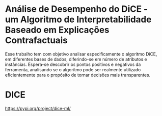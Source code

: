 # Análise de Desempenho do DiCE - um Algoritmo de Interpretabilidade Baseado em Explicações Contrafactuais 

Esse trabalho tem com objetivo analisar especificamente o algoritmo DiCE, em diferentes bases de dados, diferindo-se em número de atributos e instâncias. Espera-se descobrir os pontos positivos e negativos da ferramenta, analisando se o algoritmo pode ser realmente utilizado eficientemente para o propósito de tornar decisões mais transparentes.



# DICE
https://pypi.org/project/dice-ml/